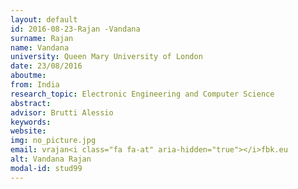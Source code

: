 ```yaml
---
layout: default 
id: 2016-08-23-Rajan -Vandana
surname: Rajan 
name: Vandana
university: Queen Mary University of London
date: 23/08/2016
aboutme: 
from: India
research_topic: Electronic Engineering and Computer Science
abstract: 
advisor: Brutti Alessio
keywords: 
website: 
img: no_picture.jpg
email: vrajan<i class="fa fa-at" aria-hidden="true"></i>fbk.eu
alt: Vandana Rajan 
modal-id: stud99
---
```

